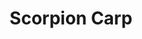 ---
templateKey: blog-post
featuredpost: false
featuredimage: /assets/Scorpion_Carp.png
title: Scorpion Carp
description: Fish|Pole
testfield: 330
---